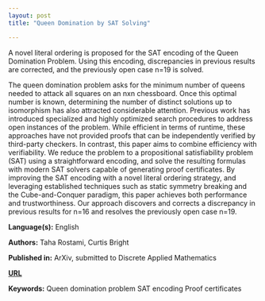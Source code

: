```yaml
---
layout: post
title: "Queen Domination by SAT Solving"

---
```


A novel literal ordering is proposed for the SAT encoding of the Queen Domination Problem. Using this encoding, discrepancies in previous results are corrected, and the previously open case n=19 is solved.

The queen domination problem asks for the minimum number of queens needed to attack all squares on an nxn chessboard. Once this optimal number is known, determining the number of distinct solutions up to isomorphism has also attracted considerable attention. Previous work has introduced specialized and highly optimized search procedures to address open instances of the problem. While efficient in terms of runtime, these approaches have not provided proofs that can be independently verified by third-party checkers. In contrast, this paper aims to combine efficiency with verifiability. We reduce the problem to a propositional satisfiability problem (SAT) using a straightforward encoding, and solve the resulting formulas with modern SAT solvers capable of generating proof certificates. By improving the SAT encoding with a novel literal ordering strategy, and leveraging established techniques such as static symmetry breaking and the Cube-and-Conquer paradigm, this paper achieves both performance and trustworthiness. Our approach discovers and corrects a discrepancy in previous results for n=16 and resolves the previously open case n=19.

**Language(s):** English

**Authors:** Taha Rostami, Curtis Bright

**Published in:** ArXiv, submitted to Discrete Applied Mathematics

[**URL**]([https://www.sciencedirect.com/science/article/abs/pii/S0950584923001623](https://arxiv.org/abs/2508.11945))

**Keywords:** <span class="w3-tag w3-round w3-center">Queen domination problem</span> <span class="w3-tag w3-round w3-center">SAT encoding</span> <span class="w3-tag w3-round w3-center">Proof certificates</span>

